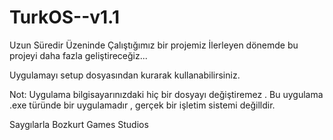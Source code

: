 # TurkOS--v1.1

Uzun Süredir Üzeninde Çalıştığımız bir projemiz
İlerleyen dönemde bu projeyi daha fazla geliştireceğiz...

Uygulamayı setup dosyasından kurarak kullanabilirsiniz.

Not: Uygulama bilgisayarınızdaki hiç bir dosyayı değiştiremez . Bu uygulama .exe türünde bir uygulamadır , gerçek bir işletim sistemi değilldir.

Saygılarla Bozkurt Games Studios
